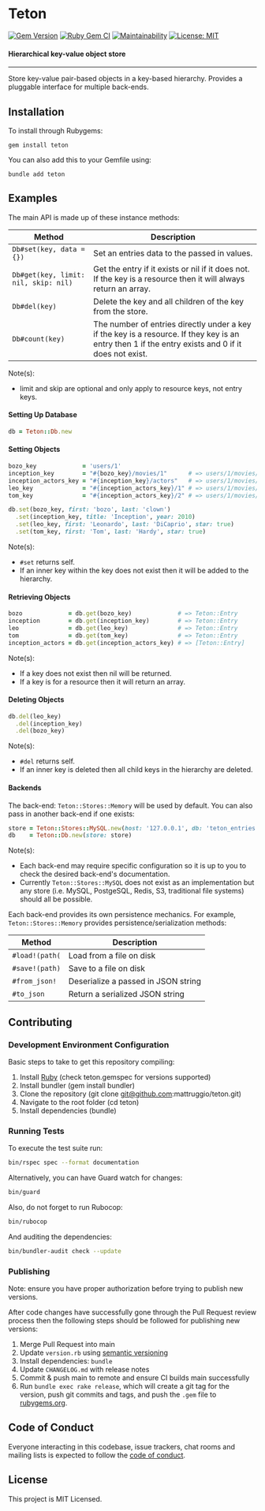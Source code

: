 # Teton

[![Gem Version](https://badge.fury.io/rb/teton.svg)](https://badge.fury.io/rb/teton) [![Ruby Gem CI](https://github.com/mattruggio/teton/actions/workflows/rubygem.yml/badge.svg)](https://github.com/mattruggio/teton/actions/workflows/rubygem.yml) [![Maintainability](https://api.codeclimate.com/v1/badges/787a5d512223e85efd69/maintainability)](https://codeclimate.com/github/mattruggio/teton/maintainability) [![License: MIT](https://img.shields.io/badge/License-MIT-yellow.svg)](https://opensource.org/licenses/MIT)

#### Hierarchical key-value object store

---

Store key-value pair-based objects in a key-based hierarchy.  Provides a pluggable interface for multiple back-ends.

## Installation

To install through Rubygems:

````
gem install teton
````

You can also add this to your Gemfile using:

````
bundle add teton
````

## Examples

The main API is made up of these instance methods:

Method                                 | Description
---------------------------------------| --------------------------------------------------------------
`Db#set(key, data = {})`               | Set an entries data to the passed in values.
`Db#get(key, limit: nil, skip: nil)`   | Get the entry if it exists or nil if it does not.  If the key is a resource then it will always return an array.
`Db#del(key)`                          | Delete the key and all children of the key from the store.
`Db#count(key)`                        | The number of entries directly under a key if the key is a resource.  If they key is an entry then 1 if the entry exists and 0 if it does not exist.

Note(s):

* limit and skip are optional and only apply to resource keys, not entry keys.

#### Setting Up Database

````ruby
db = Teton::Db.new
````

#### Setting Objects

````ruby
bozo_key             = 'users/1'
inception_key        = "#{bozo_key}/movies/1"      # => users/1/movies/1
inception_actors_key = "#{inception_key}/actors"   # => users/1/movies/1/actors
leo_key              = "#{inception_actors_key}/1" # => users/1/movies/1/actors/1
tom_key              = "#{inception_actors_key}/2" # => users/1/movies/1/actors/2

db.set(bozo_key, first: 'bozo', last: 'clown')
  .set(inception_key, title: 'Inception', year: 2010)
  .set(leo_key, first: 'Leonardo', last: 'DiCaprio', star: true)
  .set(tom_key, first: 'Tom', last: 'Hardy', star: true)
````

Note(s):

* `#set` returns self.
* If an inner key within the key does not exist then it will be added to the hierarchy.

#### Retrieving Objects

````ruby
bozo             = db.get(bozo_key)             # => Teton::Entry
inception        = db.get(inception_key)        # => Teton::Entry
leo              = db.get(leo_key)              # => Teton::Entry
tom              = db.get(tom_key)              # => Teton::Entry
inception_actors = db.get(inception_actors_key) # => [Teton::Entry]
````

Note(s):

* If a key does not exist then nil will be returned.
* If a key is for a resource then it will return an array.

#### Deleting Objects

````ruby
db.del(leo_key)
  .del(inception_key)
  .del(bozo_key)
````

Note(s):

* `#del` returns self.
* If an inner key is deleted then all child keys in the hierarchy are deleted.

#### Backends

The back-end: `Teton::Stores::Memory` will be used by default.  You can also pass in another back-end if one exists:

````ruby
store = Teton::Stores::MySQL.new(host: '127.0.0.1', db: 'teton_entries')
db    = Teton::Db.new(store: store)
````

Note(s):

* Each back-end may require specific configuration so it is up to you to check the desired back-end's documentation.
* Currently `Teton::Stores::MySQL` does not exist as an implementation but any store (i.e. MySQL, PostgeSQL, Redis, S3, traditional file systems) should all be possible.

Each back-end provides its own persistence mechanics.  For example, `Teton::Stores::Memory` provides persistence/serialization methods:

Method              | Description
------------------- | -----------
`#load!(path(`      | Load from a file on disk
`#save!(path)`      | Save to a file on disk
`#from_json!`       | Deserialize a passed in JSON string
`#to_json`          | Return a serialized JSON string

## Contributing

### Development Environment Configuration

Basic steps to take to get this repository compiling:

1. Install [Ruby](https://www.ruby-lang.org/en/documentation/installation/) (check teton.gemspec for versions supported)
2. Install bundler (gem install bundler)
3. Clone the repository (git clone git@github.com:mattruggio/teton.git)
4. Navigate to the root folder (cd teton)
5. Install dependencies (bundle)

### Running Tests

To execute the test suite run:

````zsh
bin/rspec spec --format documentation
````

Alternatively, you can have Guard watch for changes:

````zsh
bin/guard
````

Also, do not forget to run Rubocop:

````zsh
bin/rubocop
````

And auditing the dependencies:

````zsh
bin/bundler-audit check --update
````

### Publishing

Note: ensure you have proper authorization before trying to publish new versions.

After code changes have successfully gone through the Pull Request review process then the following steps should be followed for publishing new versions:

1. Merge Pull Request into main
2. Update `version.rb` using [semantic versioning](https://semver.org/)
3. Install dependencies: `bundle`
4. Update `CHANGELOG.md` with release notes
5. Commit & push main to remote and ensure CI builds main successfully
6. Run `bundle exec rake release`, which will create a git tag for the version, push git commits and tags, and push the `.gem` file to [rubygems.org](https://rubygems.org).

## Code of Conduct

Everyone interacting in this codebase, issue trackers, chat rooms and mailing lists is expected to follow the [code of conduct](https://github.com/mattruggio/teton/blob/main/CODE_OF_CONDUCT.md).

## License

This project is MIT Licensed.
